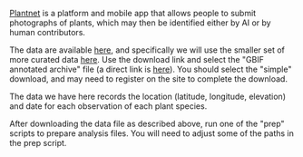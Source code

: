 [Plantnet](https://plantnet.org/en) is a platform and mobile app that allows people
to submit photographs of plants, which may then be identified either by
AI or by human contributors.  

The data are available [here](https://www.gbif.org/publisher/da86174a-a605-43a4-a5e8-53d484152cd3),
and specifically we will use the smaller set of more curated data 
[here](https://www.gbif.org/dataset/7a3679ef-5582-4aaa-81f0-8c2545cafc81).  Use the download
link and select the "GBIF annotated archive" file (a direct link is
[here](https://www.gbif.org/occurrence/download?dataset_key=7a3679ef-5582-4aaa-81f0-8c2545cafc81)).
You should select the "simple" download, and may need to register on the site to complete
the download.

The data we have here records the location (latitude, longitude,
elevation) and date for each observation of each plant species. 

After downloading the data file as described above, run one of the "prep"
scripts to prepare analysis files.  You will need to adjust some of the
paths in the prep script.
